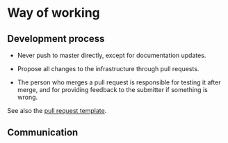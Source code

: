 # Way of working

## Development process

 * Never push to master directly, except for documentation updates.

 * Propose all changes to the infrastructure through pull requests.

 * The person who merges a pull request is responsible for testing it after merge, and for providing feedback to the submitter if something is wrong.

See also the [pull request template](pull_request_template.md).

## Communication

